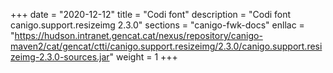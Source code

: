 +++
date        = "2020-12-12"
title       = "Codi font"
description = "Codi font canigo.support.resizeimg 2.3.0"
sections    = "canigo-fwk-docs"
enllac		= "https://hudson.intranet.gencat.cat/nexus/repository/canigo-maven2/cat/gencat/ctti/canigo.support.resizeimg/2.3.0/canigo.support.resizeimg-2.3.0-sources.jar"
weight		= 1
+++
